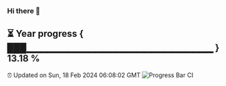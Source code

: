 ### Hi there 👋
⏳ Year progress { ███▁▁▁▁▁▁▁▁▁▁▁▁▁▁▁▁▁▁▁▁▁▁▁▁▁▁▁ } 13.18 %
---
⏰ Updated on Sun, 18 Feb 2024 06:08:02 GMT
![Progress Bar CI](https://github.com/Moyi321/Moyi321/workflows/Progress%20Bar%20CI/badge.svg)
